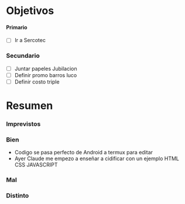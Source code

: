# Objetivos

#### Primario
- [ ] Ir a Sercotec

### Secundario
- [ ] Juntar papeles Jubilacion
- [ ] Definir promo barros luco
- [ ] Definir costo triple

# Resumen

### Imprevistos


### Bien
- Codigo se pasa perfecto de Android a termux para editar
- Ayer Claude me empezo a enseñar a cidificar con un ejemplo HTML CSS JAVASCRIPT


### Mal


### Distinto 